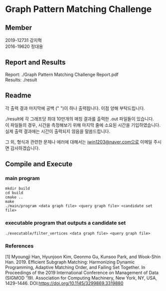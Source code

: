 # Graph Pattern Matching Challenge

## Member

2019-12731 강지혁  
2016-19620 정대용

## Report and Results

Report: ./Graph Pattern Matching Challenge Report.pdf  
Results: ./result

## Readme

각 출력 결과 마지막에 공백 (" ")이 하나 출력됩니다. 이점 양해 부탁드립니다.  

./result에 각 그래프당 최대 10만개의 매칭 결과를 출력한 .out 파일들이 있습니다.  
이 파일들의 경우, 시간을 측정해보기 위해 마지막 줄에 소요된 시간을 기입하였습니다.  
실제 출력 결과에는 시간이 출력되지 않음을 말씀드립니다.  

그 외, 형식과 관련한 문제나 에러에 대해서는 iwin1203@naver.com으로 이메일 주시면 감사하겠습니다.

## Compile and Execute 
### main program
```
mkdir build
cd build
cmake ..
make
./main/program <data graph file> <query graph file> <candidate set file>
```
### executable program that outputs a candidate set
```
./executable/filter_vertices <data graph file> <query graph file>
```
### References
[1] Myoungji Han, Hyunjoon Kim, Geonmo Gu, Kunsoo Park, and Wook-Shin Han. 2019. Efficient Subgraph Matching: Harmonizing Dynamic Programming, Adaptive Matching Order, and Failing Set Together. In Proceedings of the 2019 International Conference on Management of Data (SIGMOD '19). Association for Computing Machinery, New York, NY, USA, 1429–1446. DOI:https://doi.org/10.1145/3299869.3319880
